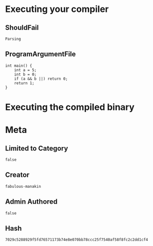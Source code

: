 # Executing your compiler

## ShouldFail

```
Parsing
```

## ProgramArgumentFile

```
int main() {
    int a = 5;
    int b = 0;
    if (a && b ||) return 0;
    return 1;
}

```

# Executing the compiled binary

# Meta

## Limited to Category

```
false
```

## Creator

```
fabulous-manakin
```

## Admin Authored

```
false
```

## Hash

```
7029c5288929f5fd76571173b74e8e070bb78ccc25f7540af58f8fc2c2dd1cf4
```
